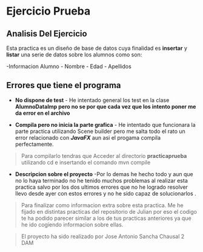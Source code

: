 # Ejercicio Prueba
## Analisis Del Ejercicio

Esta practica es un diseño de base de datos cuya finalidad es **insertar** y **listar** una serie de datos sobre los alumnos como son:

-Informacion Alumno
    - Nombre
    - Edad
    - Apellidos

## Errores que tiene el programa

- **No dispone de test**
        - He intentado general los test en la clase **AlumnoDataImp pero no se por que cada vez que los intento poner  me da error en el archivo**

- **Compila pero no inicia la parte grafica**
        - He intentado que funcionara la parte practica utilizando Scene builder pero me salta todo el rato un error relacionado con ***JavaFX*** aun asi el progama compila perfectamente.
  
>Para compilarlo tendras que Acceder al directorio **practicaprueba** utilizando cd e insertando el comando mvn compile

- **Descripcion sobre el proyecto**
    -Por lo demas he hecho todo y aun que no lo haya terminado no he tenido muchos problemas al realizar esta practica salvo por los dos ultimos errores que no he logrado resolver llevo desde ayer con estos errores y no he sido capaz de solucionarlos .

>Para finalizar como informacion extra sobre esta practica. Me he fijado en distintas practicas del repositorio de Julian por eso el codigo te ha podido parecer similar a los de tus practicas anteriores ya que he ido cogiendo informacion sobre ellas.

>El proyecto ha sido realizado por Jose Antonio Sancha Chausal 2 DAM
